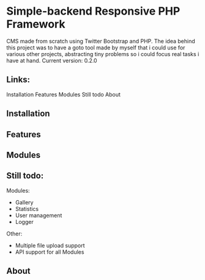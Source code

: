 Simple-backend Responsive PHP Framework
==============
CMS made from scratch using Twitter Bootstrap and PHP.
The idea behind this project was to have a goto tool made by myself that i could use for various other projects, abstracting tiny problems so i could focus real tasks i have at hand.
Current version: 0.2.0

Links:
--------
Installation
Features
Modules
Still todo
About

Installation
----------

Features
----------

Modules
----------

Still todo:
--------
Modules:
- Gallery
- Statistics
- User management
- Logger

Other:
- Multiple file upload support
- API support for all Modules

About
----------